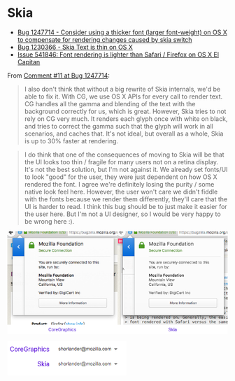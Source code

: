 # Skia

* [Bug 1247714 - Consider using a thicker font (larger font-weight) on OS X to compensate for rendering changes caused by skia switch](https://bugzilla.mozilla.org/show_bug.cgi?id=1247714)
* [Bug 1230366 - Skia Text is thin on OS X](https://bugzilla.mozilla.org/show_bug.cgi?id=1230366)
* [Issue 541846: Font rendering is lighter than Safari / Firefox on OS X El Capitan](https://code.google.com/p/chromium/issues/detail?id=541846)

From [Comment #11 at Bug 1247714](https://bugzilla.mozilla.org/show_bug.cgi?id=1247714#c11):

>I also don't think that without a big rewrite of Skia internals, we'd be able to fix it. With CG, we use OS X APIs for every call to render text. CG handles all the gamma and blending of the text with the background correctly for us, which is great. However, Skia tries to not rely on CG very much. It renders each glyph once with white on black, and tries to correct the gamma such that the glyph will work in all scenarios, and caches that. It's not ideal, but overall as a whole, Skia is up to 30% faster at rendering.

>I do think that one of the consequences of moving to Skia will be that the UI looks too thin / fragile for many users not on a retina display. It's not the best solution, but I'm not against it. We already set fonts/UI to look "good" for the user, they were just dependent on how OS X rendered the font. I agree we're definitely losing the purity / some native look feel here. However, the user won't care we didn't fiddle with the fonts because we render them differently, they'll care that the UI is harder to read. I think this bug should be to just make it easier for the user here. But I'm not a UI designer, so I would be very happy to be wrong here :).

![](skia-vs-cg.png)

![](Untitled-1.png)
